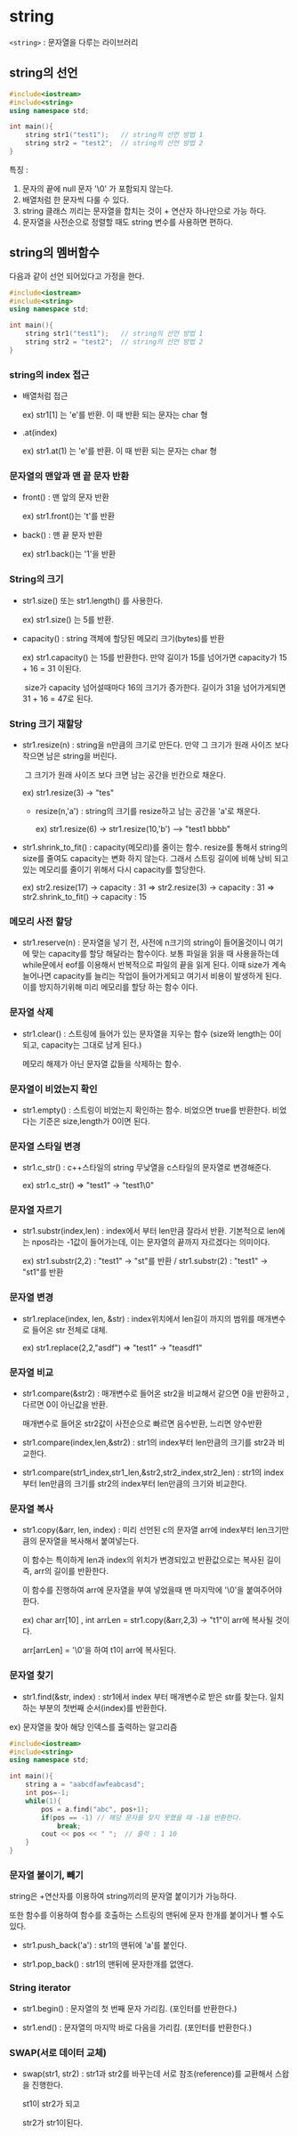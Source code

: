 # string

```<string>``` : 문자열을 다루는 라이브러리

## string의 선언

```c++
#include<iostream>
#include<string>
using namespace std;

int main(){
    string str1("test1"); 	// string의 선언 방법 1
    string str2 = "test2"; 	// string의 선언 방법 2
}
```

특징 : 

1. 문자의 끝에 null 문자 '\0' 가 포함되지 않는다.
2. 배열처럼 한 문자씩 다룰 수 있다.
3. string 클래스 끼리는 문자열을 합치는 것이 + 연산자 하나만으로 가능 하다.
4. 문자열을 사전순으로 정렬할 때도 string 변수를 사용하면 편하다.



## string의 멤버함수

다음과 같이 선언 되어있다고 가정을 한다.

```c++
#include<iostream>
#include<string>
using namespace std;

int main(){
    string str1("test1"); 	// string의 선언 방법 1
    string str2 = "test2"; 	// string의 선언 방법 2
}
```



### string의 index 접근

- 배열처럼 접근

  ex) str1[1] 는 'e'를 반환. 이 때 반환 되는 문자는 char 형

- .at(index) 

  ex) str1.at(1) 는 'e'를 반환. 이 때 반환 되는 문자는 char 형



### 문자열의 맨앞과 맨 끝 문자 반환

- front() : 맨 앞의 문자 반환

  ex) str1.front()는 't'를 반환

- back() : 맨 끝 문자 반환

  ex) str1.back()는 '1'을 반환



### String의 크기

- str1.size() 또는 str1.length() 를 사용한다.

  ex) str1.size() 는 5를 반환.

- capacity() : string 객체에 할당된 메모리 크기(bytes)를 반환

  ex) str1.capacity() 는 15를 반환한다. 만약 길이가 15를 넘어가면 capacity가 15 + 16 = 31 이된다.

  ​	size가 capacity 넘어설때마다 16의 크기가 증가한다. 길이가 31을 넘어가게되면 31 + 16 = 47로 된다.



### String 크기 재할당

- str1.resize(n) : string을 n만큼의 크기로 만든다. 만약 그 크기가 원래 사이즈 보다 작으면 남은 string을 버린다.

  ​				그 크기가 원래 사이즈 보다 크면 남는 공간을 빈칸으로 채운다.

  ex) str1.resize(3) -> "tes"

  + resize(n,'a') : string의 크기를 resize하고 남는 공간을 'a'로 채운다.

    ex) str1.resize(6) -> str1.resize(10,'b') --> "test1 bbbb"

- str1.shrink_to_fit() :  capacity(메모리)를 줄이는 함수. resize를 통해서 string의 size를 줄여도 capacity는 변화 하지 않는다. 그래서 스트링 길이에 비해 낭비 되고 있는 메모리를 줄이기 위해서 다시 capacity를 할당한다.

  ex) str2.resize(17) -> capacity : 31  =>  str2.resize(3) -> capacity : 31  => str2.shrink_to_fit() -> capacity : 15



### 메모리 사전 할당

- str1.reserve(n) : 문자열을 넣기 전, 사전에 n크기의 string이 들어올것이니 여기에 맞는 capacity를 할당 해달라는 함수이다. 보통 파일을 읽을 때 사용을하는데 while문에서 eof를 이용해서 반복적으로 파일의 끝을 읽게 된다. 이때 size가 계속 늘어나면 capacity를 늘리는 작업이 들어가게되고 여기서 비용이 발생하게 된다. 이를 방지하기위해 미리 메모리를 할당 하는 함수 이다.



### 문자열 삭제

- str1.clear() : 스트링에 들어가 있는 문자열을 지우는 함수 (size와 length는 0이 되고, capacity는 그대로 남게 된다.)

  메모리 해제가 아닌 문자열 값들을 삭제하는 함수.



### 문자열이 비었는지 확인

- str1.empty() : 스트링이 비었는지 확인하는 함수. 비었으면 true를 반환한다. 비었다는 기준은 size,length가 0이면 된다.



### 문자열 스타일 변경

- str1.c_str() : c++스타일의 string 무낮열을 c스타일의 문자열로 변경해준다.

  ex) str1.c_str() => "test1" -> "test1\0"



### 문자열 자르기

- str1.substr(index,len) : index에서 부터 len만큼 잘라서 반환. 기본적으로 len에는 npos라는 -1값이 들어가는데, 이는 문자열의 끝까지 자르겠다는 의미이다.

  ex) str1.substr(2,2) : "test1" -> "st"를 반환 / str1.substr(2) : "test1" -> "st1"를 반환



### 문자열 변경

- str1.replace(index, len, &str) : index위치에서 len길이 까지의 범위를 매개변수로 들어온 str 전체로 대체.

  ex) str1.replace(2,2,"asdf") => "test1" -> "teasdf1"



### 문자열 비교

- str1.compare(&str2) : 매개변수로 들어온 str2을 비교해서 같으면 0을 반환하고 , 다르면 0이 아닌값을 반환.

  매개변수로 들어온 str2값이 사전순으로 빠르면 음수반환, 느리면 양수반환

- str1.compare(index,len,&str2) : str1의 index부터 len만큼의 크기를 str2과 비교한다.

- str1.compare(str1_index,str1_len,&str2,str2_index,str2_len) : str1의 index부터 len만큼의 크기를 str2의 index부터 len만큼의 크기와 비교한다.



### 문자열 복사

- str1.copy(&arr, len, index) : 미리 선언된 c의 문자열 arr에 index부터 len크기만큼의 문자열을 복사해서 붙여넣는다.

  이 함수는 특이하게 len과 index의 위치가 변경되있고 반환값으로는 복사된 길이 즉, arr의 길이를 반환한다.

  이 함수를 진행하여 arr에 문자열을 부여 넣었을때 맨 마지막에 '\0'을 붙여주어야 한다.

  ex) char arr[10] , int arrLen = str1.copy(&arr,2,3) -> "t1"이 arr에 복사될 것이다.

  arr[arrLen] = '\0'을 하여 t1이 arr에 복사된다.



### 문자열 찾기

- str1.find(&str, index) : str1에서 index 부터 매개변수로 받은 str를 찾는다. 일치하는 부분의 첫번째 순서(index)를 반환한다.

ex) 문자열을 찾아 해당 인덱스를 출력하는 알고리즘

```c++
#include<iostream>
#include<string>
using namespace std;

int main(){
	string a = "aabcdfawfeabcasd";
    int pos=-1;
    while(1){
        pos = a.find("abc", pos+1);
        if(pos == -1) // 해당 문자를 찾지 못했을 때 -1을 반환한다.
            break;
       	cout << pos << " ";  // 출력 : 1 10
    }
}
```



### 문자열 붙이기, 빼기

 string은 +연산자를 이용하여 string끼리의 문자열 붙이기가 가능하다. 

또한 함수를 이용하여 함수를 호출하는 스트링의 맨뒤에 문자 한개를 붙이거나 뺄 수도 있다.

- str1.push_back('a') : str1의 맨뒤에 'a'를 붙인다. 

- str1.pop_back() :  str1의 맨뒤에 문자한개를 없앤다.



### String iterator

- str1.begin() :  문자열의 첫 번째 문자 가리킴. (포인터를 반환한다.)

- str1.end() : 문자열의 마지막 바로 다음을 가리킴. (포인터를 반환한다.)



### SWAP(서로 데이터 교체)

- swap(str1, str2) : str1과 str2를 바꾸는데 서로 참조(reference)를 교환해서 스왑을 진행한다.

  st1이 str2가 되고

  str2가 str1이된다.